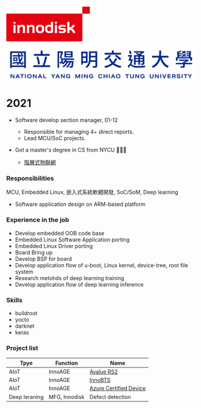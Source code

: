 ![logo](./../img/innodisk_logo.png)  

![nctu](./../img/210204-NYCU.png)

# 2021
- Software develop section manager, 01-12    
  - Responsible for managing 4+ direct reports.
  - Lead MCU/SoC projects.

- Got a master's degree in CS from NYCU 🚀🚀🚀
  - [階層式物聯網](./nycu_Allen_Huang_210524.pdf)

### Responsibilities
MCU, Embedded Linux, 嵌入式系統軟體開發, SoC/SoM, Deep learning
- Software application design on ARM-based platform

### Experience in the job
- Develop embedded OOB code base
- Embedded Linux Software Application porting
- Embedded Linux Driver porting
- Board Bring up
- Develop BSP for board
- Develop application flow of u-boot, Linux kernel, device-tree, root file system
- Research metohds of deep learning training
- Develop application flow of deep learning inference

### Skills
- buildroot
- yocto
- darknet
- keras

### Project list
Tpye | Function | Name 
--- | --- | --- | 
AIoT | InnoAGE | [Avalue RS2](http://www.renity.com.tw/en/RS2.aspx)
AIoT | InnoAGE | [InnoBTS](https://www.innodisk.com/tw/newsDetail/innodisk-to-release-blockchain-ssd-securing-radical-edge-data-integrity)
AIoT | InnoAGE | [Azure Certified Device](https://devicecatalog.azure.com/devices?searchTerm=innoage)
Deep leraning | MFG, Innodisk | Defect detection




